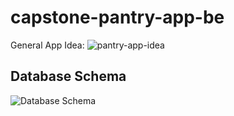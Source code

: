 # capstone-pantry-app-be
General App Idea:
![pantry-app-idea](https://user-images.githubusercontent.com/90426008/213106565-0cdef072-74a6-42a8-b4e0-935ca398bb0f.svg)

## Database Schema
![Database Schema](https://user-images.githubusercontent.com/90426008/213106675-78c91598-df53-47bc-97ad-48696e0e5679.svg)
